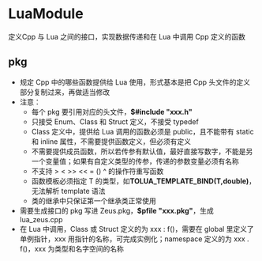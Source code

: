 # LuaModule

定义Cpp 与 Lua 之间的接口，实现数据传递和在 Lua 中调用 Cpp 定义的函数

## pkg

- 规定 Cpp 中的哪些函数提供给 Lua 使用，形式基本是把 Cpp 头文件的定义部分复制过来，再做适当修改
- 注意：
    - 每个 pkg 要引用对应的头文件，**$#include "xxx.h"**
    - 只接受 Enum、Class 和 Struct 定义，不接受 typedef 
    - Class 定义中，提供给 Lua 调用的函数必须是 public，且不能带有 static 和 inline 属性，不需要提供函数定义，但必须有定义
    - 不需要提供成员函数，所以若传参有默认值，最好直接写数字，不能是另一个变量值；如果有自定义类型的传参，传递的参数变量必须有名称
    - 不支持 > < >> << = () ^ 的操作符重写函数
    - 函数模板必须指定 T 的类型，如**TOLUA_TEMPLATE_BIND(T,double)**，无法解析 template 语法
    - 类的继承中只保证第一个继承类正常使用
- 需要生成接口的 pkg 写进 Zeus.pkg，**$pfile "xxx.pkg"**，生成 lua_zeus.cpp
- 在 Lua 中调用，Class 或 Struct 定义的为 xxx : f()，需要在 global 里定义了单例指针，xxx 用指针的名称，可完成实例化；namespace 定义的为 xxx . f()，xxx 为类型和名字空间的名称
